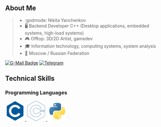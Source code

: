 ## About Me 
>- :godmode: Nikita Yanchenkov
>- :desktop_computer: Backend Developer C++ (Desktop applications, embedded systems, high-load systems)
>- :video_game: Offtop: 3D/2D Artist, gamedev
>- :mortar_board: Information technology, computing systems, system analysis
>- :house_with_garden: Moscow / Russian Federation

 [![G-Mail Badge](https://img.shields.io/badge/Gmail-D14836?style=for-the-badge&logo=gmail&logoColor=white)](mailto:nekitgoldrush@yandex.ru)
 [![Telegram](https://img.shields.io/badge/Telegram-2CA5E0?style=for-the-badge&logo=telegram&logoColor=white)](https://t.me/Hotline_Dolgopa)

## Technical Skills

### Programming Languages

<div>
  <a href= https://github.com/NikiYani?tab=repositories&q=&type=&language=c%2B%2B&sort= > <img width ='64px' src  ='https://github.com/devicons/devicon/blob/master/icons/c/c-plain.svg'> </a>
  <a href= https://github.com/NikiYani?tab=repositories&q=&type=&language=c%2B%2B&sort= > <img width ='64px' src   ='https://github.com/devicons/devicon/blob/master/icons/cplusplus/cplusplus-line.svg'> </a>
  <a href= https://github.com/NikiYani?tab=repositories > <img width ='64px' src     ='https://github.com/devicons/devicon/blob/master/icons/python/python-original.svg'> </a>
</div>

<!--
**NikiYani/NikiYani** is a ✨ _special_ ✨ repository because its `README.md` (this file) appears on your GitHub profile.

Here are some ideas to get you started:

- 🔭 I’m currently working on ...
- 🌱 I’m currently learning ...
- 👯 I’m looking to collaborate on ...
- 🤔 I’m looking for help with ...
- 💬 Ask me about ...
- 📫 How to reach me: ...
- 😄 Pronouns: ...
- ⚡ Fun fact: ...
-->
